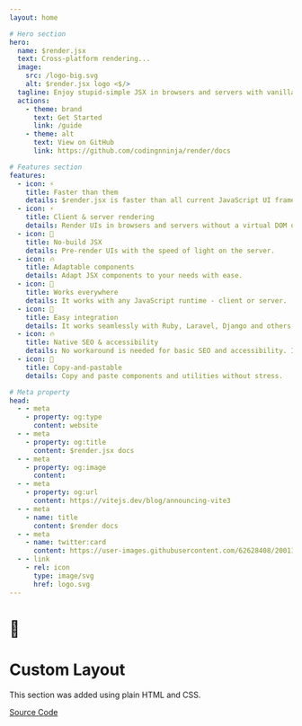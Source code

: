 ```yaml
---
layout: home

# Hero section
hero:
  name: $render.jsx
  text: Cross-platform rendering...
  image:
    src: /logo-big.svg
    alt: $render.jsx logo <$/>
  tagline: Enjoy stupid-simple JSX in browsers and servers with vanilla JavaScript.
  actions:
    - theme: brand
      text: Get Started
      link: /guide
    - theme: alt
      text: View on GitHub
      link: https://github.com/codingnninja/render/docs

# Features section
features:
  - icon: ⚡️
    title: Faster than them
    details: $render.jsx is faster than all current JavaScript UI frameworks.
  - icon: ⚡️
    title: Client & server rendering
    details: Render UIs in browsers and servers without a virtual DOM or tagged templates.
  - icon: 🎉
    title: No-build JSX
    details: Pre-render UIs with the speed of light on the server.
  - icon: 🔥
    title: Adaptable components
    details: Adapt JSX components to your needs with ease.
  - icon: 🎀
    title: Works everywhere
    details: It works with any JavaScript runtime - client or server.
  - icon: 🎉
    title: Easy integration
    details: It works seamlessly with Ruby, Laravel, Django and others.
  - icon: 🔥
    title: Native SEO & accessibility
    details: No workaround is needed for basic SEO and accessibility. It just works.
  - icon: 🎀
    title: Copy-and-pastable
    details: Copy and paste components and utilities without stress.

# Meta property
head:
  - - meta
    - property: og:type
      content: website
  - - meta
    - property: og:title
      content: $render.jsx docs
  - - meta
    - property: og:image
      content: 
  - - meta
    - property: og:url
      content: https://vitejs.dev/blog/announcing-vite3
  - - meta
    - name: title
      content: $render docs
  - - meta
    - name: twitter:card
      content: https://user-images.githubusercontent.com/62628408/200117602-4b274d14-b1b2-4f61-8dcd-9f9482c677a0.png
  - - link
    - rel: icon
      type: image/svg
      href: logo.svg
---
```


<!-- Custom home layout -->
<div class="custom-layout">
  <h1>🏀</h1>
  <h1>Custom Layout</h1>
  <p>This section was added using plain HTML and CSS.</p>
  <a href="https://github.com/Evavic44/adocs/blob/main/docs/index.md#custom-layout" target="_blank" class="btn">Source Code</a>
</div>
